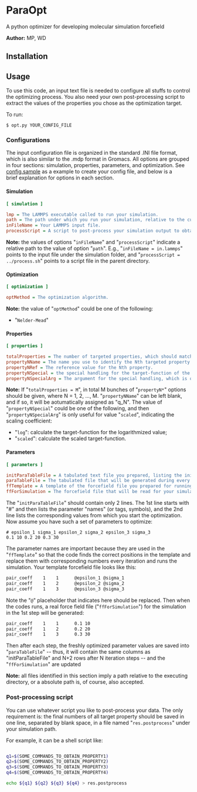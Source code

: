 # ParaOpt

A python optimizer for developing molecular simulation forcefield 

**Author:** MP, WD

## Installation

## Usage

To use this code, an input text file is needed to configure all stuffs to
control the optimizing process. You also need your own post-processing script
to extract the values of the properties you chose as the optimization target.

To run:

    $ opt.py YOUR_CONFIG_FILE

### Configurations

The input configuration file is organized in the standard .INI file format,
which is also similar to the .mdp format in Gromacs. All options are grouped
in four sections: simulation, properties, parameters, and optimization.
See [config.sample] as a example to create your config file, and below is a  
brief explanation for options in each section.

#### Simulation
```Ini
[ simulation ]

lmp = The LAMMPS executable called to run your simulation.
path = The path under which you run your simulation, relative to the current executing directory.
inFileName = Your LAMMPS input file.
processScript = A script to post-process your simulation output to obtain targeted property values.
```
**Note:** the values of options "`inFileName`" and "`processScript`" indicate a
relative path to the value of option "`path`". E.g., "`inFileName = in.lammps`"
points to the input file under the simulation folder, and "`processScript = 
../process.sh`" points to a script file in the parent directory.

#### Optimization
```Ini
[ optimization ]

optMethod = The optimization algorithm. 
```
**Note:** the value of "`optMethod`" could be one of the following:
 - "`Nelder-Mead`"

#### Properties
```Ini
[ properties ]

totalProperties = The number of targeted properties, which should match the output by your post-processing script.
propertyNName = The name you use to identify the Nth targeted property.
propertyNRef = The reference value for the Nth property.
propertyNSpecial = the special handling for the target-function of the Nth property. ;(optional)
propertyNSpecialArg = The argument for the special handling, which is only useful when "propertyNSpecial = scaled". ;(optional)
```
**Note:** If "`totalProperties = M`", in total M bunches of "`propertyN*`"
options should be given, where N = 1, 2, ..., M. 
"`propertyNName`" can be left blank, and if so, it will be aotumatically 
assigned as "q_N".
The value of "`propertyNSpecial`" could be one of the following, and then 
"`propertyNSpecialArg`" is only useful for value "`scaled`", indicating the 
scaling coefficient:
 - "`log`": calculate the target-function for the logarithmized value;
 - "`scaled`": calculate the scaled target-function.

 #### Parameters
```Ini
[ parameters ]

initParaTableFile = A tabulated text file you prepared, listing the initial values of the forcefield parameters to be optimized (see below the further explanation about the required format).
paraTableFile = The tabulated file that will be generated during every optimizing step, saving the output parameter values. 
ffTemplate = A template of the forcefield file you prepared for running the simulation (see rules below).
ffForSimulation = The forcefield file that will be read for your simulation, written based on the "ffTemplate".
```
The "`initParaTableFile`" should contain only 2 lines. The 1st line starts 
with "#" and then lists the parameter "names" (or tags, symbols), and the 2nd
line lists the corresponding values from which you start the optimization. 
Now assume you have such a set of parameters to optimize:
```
# epsilon_1 sigma_1 epsilon_2 sigma_2 epsilon_3 sigma_3
0.1 10 0.2 20 0.3 30
```
The parameter names are important because they are used in the "`ffTemplate`" 
so that the code finds the correct positions in the template and replace them 
with corresponding numbers every iteration and runs the simulation. Your template 
forcefield file looks like this:
```bash
pair_coeff    1    1	  @epsilon_1 @sigma_1
pair_coeff    1    2	  @epsilon_2 @sigma_2 
pair_coeff    1    3	  @epsilon_3 @sigma_3 
```
Note the "`@`" placeholder that indicates here should be replaced. Then when 
the codes runs, a real force field file ("`ffForSimulation`") for the simulation 
in the 1st step will be generated:
```bash
pair_coeff    1    1	  0.1 10 
pair_coeff    1    2	  0.2 20 
pair_coeff    1    3	  0.3 30 
```
Then after each step, the freshly optimized parameter values are saved into 
"`paraTableFile`" -- thus, it will contain the same columns as "initParaTableFile" 
and N+2 rows after N iteration steps -- and the "`ffForSimulation`" are updated

**Note:** all files identified in this section imply a path relative to the 
executing directory, or a absolute path is, of course, also accepted.


### Post-processing script

You can use whatever script you like to post-process your data. The only 
requirement is: the final numbers of all target property should be saved in
one line, separated by blank space, in a file named "`res.postprocess`" under 
your simulation path.

For example, it can be a shell script like:
```bash

q1=$(SOME_COMMANDS_TO_OBTAIN_PROPERTY1)
q2=$(SOME_COMMANDS_TO_OBTAIN_PROPERTY2)
q3=$(SOME_COMMANDS_TO_OBTAIN_PROPERTY3)
q4=$(SOME_COMMANDS_TO_OBTAIN_PROPERTY4)

echo ${q1} ${q2} ${q3} ${q4} > res.postprocess
```

[config.sample]: https://github.com/wdingsjtu/ParaOpt/blob/master/config.sample

